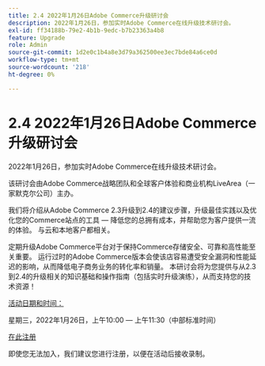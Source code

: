 ```yaml
---
title: 2.4 2022年1月26日Adobe Commerce升级研讨会
description: 2022年1月26日，参加实时Adobe Commerce在线升级技术研讨会。
exl-id: ff34188b-79e2-4b1b-9edc-b7b23363a4b8
feature: Upgrade
role: Admin
source-git-commit: 1d2e0c1b4a8e3d79a362500ee3ec7bde84a6ce0d
workflow-type: tm+mt
source-wordcount: '218'
ht-degree: 0%

---
```


# 2.4 2022年1月26日Adobe Commerce升级研讨会

2022年1月26日，参加实时Adobe Commerce在线升级技术研讨会。

该研讨会由Adobe Commerce战略团队和全球客户体验和商业机构LiveArea（一家默克尔公司）主办。

我们将介绍从Adobe Commerce 2.3升级到2.4的建议步骤，升级最佳实践以及优化您的Commerce站点的工具 — 降低您的总拥有成本，并帮助您为客户提供一流的体验。 与云和本地客户都相关。

定期升级Adobe Commerce平台对于保持Commerce存储安全、可靠和高性能至关重要。 运行过时的Adobe Commerce版本会使该店容易遭受安全漏洞和性能延迟的影响，从而降低电子商务业务的转化率和销量。 本研讨会将为您提供与从2.3到2.4的升级相关的知识基础和操作指南（包括实时升级演练），从而支持您的技术资源！

<u>活动日期和时间：</u>

星期三，2022年1月26日，上午10:00 — 上午11:30（中部标准时间）

[在此注册](https://register.gotowebinar.com/register/6951278956217776911)

即使您无法加入，我们建议您进行注册，以便在活动后接收录制。
